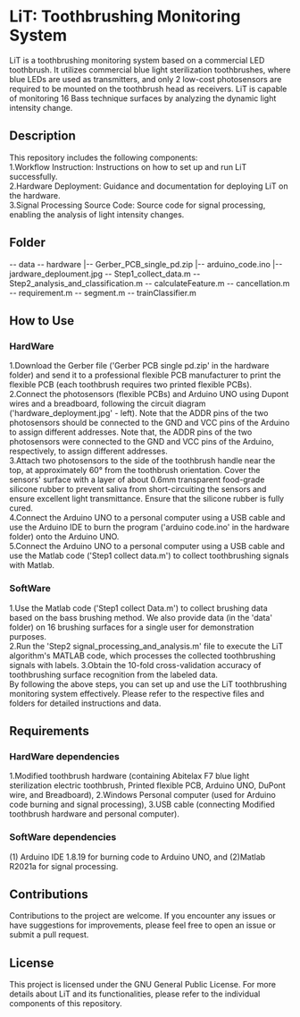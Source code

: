# LiT: Toothbrushing Monitoring System
LiT is a toothbrushing monitoring system based on a commercial LED toothbrush. It utilizes commercial blue light sterilization toothbrushes, where blue LEDs are used as transmitters, and only 2 low-cost photosensors are required to be mounted on the toothbrush head as receivers. LiT is capable of monitoring 16 Bass technique surfaces by analyzing the dynamic light intensity change.

## Description
This repository includes the following components:  
 1.Workflow Instruction: Instructions on how to set up and run LiT successfully.  
 2.Hardware Deployment: Guidance and documentation for deploying LiT on the hardware.  
 3.Signal Processing Source Code: Source code for signal processing, enabling the analysis of light intensity changes.  
 
## Folder 
-- data
-- hardware
    |-- Gerber_PCB_single_pd.zip
    |-- arduino_code.ino
    |-- jardware_deploument.jpg
-- Step1_collect_data.m
-- Step2_analysis_and_classification.m
-- calculateFeature.m
-- cancellation.m
-- requirement.m
-- segment.m
-- trainClassifier.m

## How to Use
### HardWare
1.Download the Gerber file ('Gerber PCB single pd.zip' in the hardware folder) and send it to a professional flexible PCB manufacturer to print the flexible PCB (each toothbrush requires two printed flexible PCBs).   
2.Connect the photosensors (flexible PCBs) and Arduino UNO using Dupont wires and a breadboard, following the circuit diagram ('hardware_deployment.jpg' - left). Note that the ADDR pins of the two photosensors should be connected to the GND and VCC pins of the Arduino to assign different addresses.
Note that, the ADDR pins of the two photosensors were connected to the GND and VCC pins of the Arduino, respectively, to assign different addresses.  
3.Attach two photosensors to the side of the toothbrush handle near the top, at approximately 60° from the toothbrush orientation. Cover the sensors' surface with a layer of about 0.6mm transparent food-grade silicone rubber to prevent saliva from short-circuiting the sensors and ensure excellent light transmittance. Ensure that the silicone rubber is fully cured.  
4.Connect the Arduino UNO to a personal computer using a USB cable and use the Arduino IDE to burn the program ('arduino code.ino' in the hardware folder) onto the Arduino UNO.  
5.Connect the Arduino UNO to a personal computer using a USB cable and use the Matlab code ('Step1 collect data.m') to collect toothbrushing signals with Matlab.  
### SoftWare
1.Use the Matlab code ('Step1 collect Data.m') to collect brushing data based on the bass brushing method. We also provide data (in the 'data' folder) on 16 brushing surfaces for a single user for demonstration purposes.  
2.Run the 'Step2 signal_processing_and_analysis.m' file to execute the LiT algorithm's MATLAB code, which processes the collected toothbrushing signals with labels.
3.Obtain the 10-fold cross-validation accuracy of toothbrushing surface recognition from the labeled data.  
By following the above steps, you can set up and use the LiT toothbrushing monitoring system effectively. Please refer to the respective files and folders for detailed instructions and data.

## Requirements
### HardWare dependencies
1.Modified toothbrush hardware (containing Abitelax F7 blue light sterilization electric toothbrush, Printed flexible PCB, Arduino UNO, DuPont wire, and Breadboard),
2.Windows Personal computer (used for Arduino code burning and signal processing),
3.USB cable (connecting Modified toothbrush hardware and personal computer).
### SoftWare dependencies
(1) Arduino IDE 1.8.19 for burning code to Arduino UNO, and (2)Matlab R2021a for signal processing.
## Contributions
Contributions to the project are welcome. If you encounter any issues or have suggestions for improvements, please feel free to open an issue or submit a pull request.
## License
This project is licensed under the GNU General Public License.
For more details about LiT and its functionalities, please refer to the individual components of this repository.
